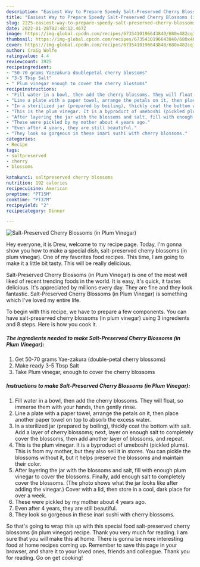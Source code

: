 ```yaml
---
description: "Easiest Way to Prepare Speedy Salt-Preserved Cherry Blossoms (in Plum Vinegar)"
title: "Easiest Way to Prepare Speedy Salt-Preserved Cherry Blossoms (in Plum Vinegar)"
slug: 2225-easiest-way-to-prepare-speedy-salt-preserved-cherry-blossoms-in-plum-vinegar
date: 2022-01-28T02:48:12.467Z
image: https://img-global.cpcdn.com/recipes/6735410196643840/680x482cq70/salt-preserved-cherry-blossoms-in-plum-vinegar-recipe-main-photo.jpg
thumbnail: https://img-global.cpcdn.com/recipes/6735410196643840/680x482cq70/salt-preserved-cherry-blossoms-in-plum-vinegar-recipe-main-photo.jpg
cover: https://img-global.cpcdn.com/recipes/6735410196643840/680x482cq70/salt-preserved-cherry-blossoms-in-plum-vinegar-recipe-main-photo.jpg
author: Craig Wolfe
ratingvalue: 4.4
reviewcount: 3925
recipeingredient:
- "50-70 grams Yaezakura doublepetal cherry blossoms"
- "3-5 Tbsp Salt"
- " Plum vinegar enough to cover the cherry blossoms"
recipeinstructions:
- "Fill water in a bowl, then add the cherry blossoms. They will float, so immerse them with your hands, then gently rinse."
- "Line a plate with a paper towel, arrange the petals on it, then place another paper towel on top to absorb the excess water."
- "In a sterilized jar (prepared by boiling), thickly coat the bottom with salt. Add a layer of cherry blossoms; next, layer on enough salt to completely cover the blossoms, then add another layer of blossoms, and repeat."
- "This is the plum vinegar. It is a byproduct of umeboshi (pickled plums). This is from my mother, but they also sell it in stores. You can pickle the blossoms without it, but it helps preserve the blossoms and maintain their color."
- "After layering the jar with the blossoms and salt, fill with enough plum vinegar to cover the blossoms. Finally, add enough salt to completely cover the blossoms. (The photo shows what the jar looks like after adding the vinegar.) Cover with a lid, then store in a cool, dark place for over a week."
- "These were pickled by my mother about 4 years ago."
- "Even after 4 years, they are still beautiful."
- "They look so gorgeous in these inari sushi with cherry blossoms."
categories:
- Recipe
tags:
- saltpreserved
- cherry
- blossoms

katakunci: saltpreserved cherry blossoms 
nutrition: 192 calories
recipecuisine: American
preptime: "PT15M"
cooktime: "PT37M"
recipeyield: "2"
recipecategory: Dinner

---
```



![Salt-Preserved Cherry Blossoms (in Plum Vinegar)](https://img-global.cpcdn.com/recipes/6735410196643840/680x482cq70/salt-preserved-cherry-blossoms-in-plum-vinegar-recipe-main-photo.jpg)

Hey everyone, it is Drew, welcome to my recipe page. Today, I'm gonna show you how to make a special dish, salt-preserved cherry blossoms (in plum vinegar). One of my favorites food recipes. This time, I am going to make it a little bit tasty. This will be really delicious.

Salt-Preserved Cherry Blossoms (in Plum Vinegar) is one of the most well liked of recent trending foods in the world. It is easy, it's quick, it tastes delicious. It's appreciated by millions every day. They are fine and they look fantastic. Salt-Preserved Cherry Blossoms (in Plum Vinegar) is something which I've loved my entire life.




To begin with this recipe, we have to prepare a few components. You can have salt-preserved cherry blossoms (in plum vinegar) using 3 ingredients and 8 steps. Here is how you cook it.

<!--inarticleads1-->

##### The ingredients needed to make Salt-Preserved Cherry Blossoms (in Plum Vinegar):

1. Get 50-70 grams Yae-zakura (double-petal cherry blossoms)
1. Make ready 3-5 Tbsp Salt
1. Take  Plum vinegar, enough to cover the cherry blossoms




<!--inarticleads2-->

##### Instructions to make Salt-Preserved Cherry Blossoms (in Plum Vinegar):

1. Fill water in a bowl, then add the cherry blossoms. They will float, so immerse them with your hands, then gently rinse.
1. Line a plate with a paper towel, arrange the petals on it, then place another paper towel on top to absorb the excess water.
1. In a sterilized jar (prepared by boiling), thickly coat the bottom with salt. Add a layer of cherry blossoms; next, layer on enough salt to completely cover the blossoms, then add another layer of blossoms, and repeat.
1. This is the plum vinegar. It is a byproduct of umeboshi (pickled plums). This is from my mother, but they also sell it in stores. You can pickle the blossoms without it, but it helps preserve the blossoms and maintain their color.
1. After layering the jar with the blossoms and salt, fill with enough plum vinegar to cover the blossoms. Finally, add enough salt to completely cover the blossoms. (The photo shows what the jar looks like after adding the vinegar.) Cover with a lid, then store in a cool, dark place for over a week.
1. These were pickled by my mother about 4 years ago.
1. Even after 4 years, they are still beautiful.
1. They look so gorgeous in these inari sushi with cherry blossoms.




So that's going to wrap this up with this special food salt-preserved cherry blossoms (in plum vinegar) recipe. Thank you very much for reading. I am sure that you will make this at home. There is gonna be more interesting food at home recipes coming up. Remember to save this page in your browser, and share it to your loved ones, friends and colleague. Thank you for reading. Go on get cooking!
